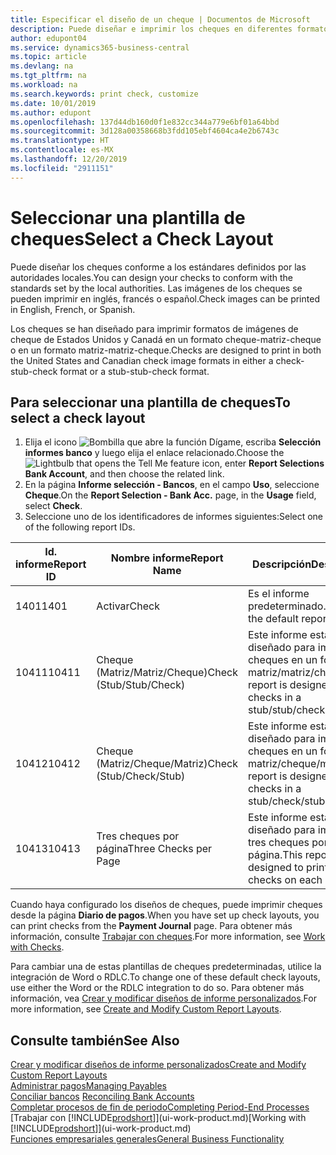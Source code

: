 ```yaml
---
title: Especificar el diseño de un cheque | Documentos de Microsoft
description: Puede diseñar e imprimir los cheques en diferentes formatos para cumplir los estándares.
author: edupont04
ms.service: dynamics365-business-central
ms.topic: article
ms.devlang: na
ms.tgt_pltfrm: na
ms.workload: na
ms.search.keywords: print check, customize
ms.date: 10/01/2019
ms.author: edupont
ms.openlocfilehash: 137d44db160d0f1e832cc344a779e6bf01a64bbd
ms.sourcegitcommit: 3d128a00358668b3fdd105ebf4604ca4e2b6743c
ms.translationtype: HT
ms.contentlocale: es-MX
ms.lasthandoff: 12/20/2019
ms.locfileid: "2911151"
---
```

# <a name="select-a-check-layout"></a><span data-ttu-id="e5133-103">Seleccionar una plantilla de cheques</span><span class="sxs-lookup"><span data-stu-id="e5133-103">Select a Check Layout</span></span>
<span data-ttu-id="e5133-104">Puede diseñar los cheques conforme a los estándares definidos por las autoridades locales.</span><span class="sxs-lookup"><span data-stu-id="e5133-104">You can design your checks to conform with the standards set by the local authorities.</span></span> <span data-ttu-id="e5133-105">Las imágenes de los cheques se pueden imprimir en inglés, francés o español.</span><span class="sxs-lookup"><span data-stu-id="e5133-105">Check images can be printed in English, French, or Spanish.</span></span>

<span data-ttu-id="e5133-106">Los cheques se han diseñado para imprimir formatos de imágenes de cheque de Estados Unidos y Canadá en un formato cheque-matriz-cheque o en un formato matriz-matriz-cheque.</span><span class="sxs-lookup"><span data-stu-id="e5133-106">Checks are designed to print in both the United States and Canadian check image formats in either a check-stub-check format or a stub-stub-check format.</span></span>

## <a name="to-select-a-check-layout"></a><span data-ttu-id="e5133-107">Para seleccionar una plantilla de cheques</span><span class="sxs-lookup"><span data-stu-id="e5133-107">To select a check layout</span></span>
1. <span data-ttu-id="e5133-108">Elija el icono ![Bombilla que abre la función Dígame](media/ui-search/search_small.png "Dígame qué desea hacer"), escriba **Selección informes banco** y luego elija el enlace relacionado.</span><span class="sxs-lookup"><span data-stu-id="e5133-108">Choose the ![Lightbulb that opens the Tell Me feature](media/ui-search/search_small.png "Tell me what you want to do") icon, enter **Report Selections Bank Account**, and then choose the related link.</span></span>
2. <span data-ttu-id="e5133-109">En la página **Informe selección - Bancos**, en el campo **Uso**, seleccione **Cheque**.</span><span class="sxs-lookup"><span data-stu-id="e5133-109">On the **Report Selection - Bank Acc.** page, in the **Usage** field, select **Check**.</span></span>
3. <span data-ttu-id="e5133-110">Seleccione uno de los identificadores de informes siguientes:</span><span class="sxs-lookup"><span data-stu-id="e5133-110">Select one of the following report IDs.</span></span>

| <span data-ttu-id="e5133-111">Id. informe</span><span class="sxs-lookup"><span data-stu-id="e5133-111">Report ID</span></span> | <span data-ttu-id="e5133-112">Nombre informe</span><span class="sxs-lookup"><span data-stu-id="e5133-112">Report Name</span></span> | <span data-ttu-id="e5133-113">Descripción</span><span class="sxs-lookup"><span data-stu-id="e5133-113">Description</span></span> |
| --- | --- | --- |
| <span data-ttu-id="e5133-114">1401</span><span class="sxs-lookup"><span data-stu-id="e5133-114">1401</span></span> |<span data-ttu-id="e5133-115">Activar</span><span class="sxs-lookup"><span data-stu-id="e5133-115">Check</span></span> |<span data-ttu-id="e5133-116">Es el informe predeterminado.</span><span class="sxs-lookup"><span data-stu-id="e5133-116">This is the default report.</span></span> |
| <span data-ttu-id="e5133-117">10411</span><span class="sxs-lookup"><span data-stu-id="e5133-117">10411</span></span> |<span data-ttu-id="e5133-118">Cheque (Matriz/Matriz/Cheque)</span><span class="sxs-lookup"><span data-stu-id="e5133-118">Check (Stub/Stub/Check)</span></span> |<span data-ttu-id="e5133-119">Este informe está diseñado para imprimir cheques en un formato matriz/matriz/cheque.</span><span class="sxs-lookup"><span data-stu-id="e5133-119">This report is designed to print checks in a stub/stub/check format.</span></span> |
| <span data-ttu-id="e5133-120">10412</span><span class="sxs-lookup"><span data-stu-id="e5133-120">10412</span></span> |<span data-ttu-id="e5133-121">Cheque (Matriz/Cheque/Matriz)</span><span class="sxs-lookup"><span data-stu-id="e5133-121">Check (Stub/Check/Stub)</span></span> |<span data-ttu-id="e5133-122">Este informe está diseñado para imprimir cheques en un formato matriz/cheque/matriz.</span><span class="sxs-lookup"><span data-stu-id="e5133-122">This report is designed to print checks in a stub/check/stub format.</span></span> |
| <span data-ttu-id="e5133-123">10413</span><span class="sxs-lookup"><span data-stu-id="e5133-123">10413</span></span> |<span data-ttu-id="e5133-124">Tres cheques por página</span><span class="sxs-lookup"><span data-stu-id="e5133-124">Three Checks per Page</span></span> |<span data-ttu-id="e5133-125">Este informe está diseñado para imprimir tres cheques por página.</span><span class="sxs-lookup"><span data-stu-id="e5133-125">This report is designed to print three checks on each page.</span></span> |

<span data-ttu-id="e5133-126">Cuando haya configurado los diseños de cheques, puede imprimir cheques desde la página **Diario de pagos**.</span><span class="sxs-lookup"><span data-stu-id="e5133-126">When you have set up check layouts, you can print checks from the **Payment Journal** page.</span></span> <span data-ttu-id="e5133-127">Para obtener más información, consulte [Trabajar con cheques](payables-how-work-checks.md).</span><span class="sxs-lookup"><span data-stu-id="e5133-127">For more information, see [Work with Checks](payables-how-work-checks.md).</span></span>

<span data-ttu-id="e5133-128">Para cambiar una de estas plantillas de cheques predeterminadas, utilice la integración de Word o RDLC.</span><span class="sxs-lookup"><span data-stu-id="e5133-128">To change one of these default check layouts, use either the Word or the RDLC integration to do so.</span></span> <span data-ttu-id="e5133-129">Para obtener más información, vea [Crear y modificar diseños de informe personalizados](ui-how-create-custom-report-layout.md).</span><span class="sxs-lookup"><span data-stu-id="e5133-129">For more information, see [Create and Modify Custom Report Layouts](ui-how-create-custom-report-layout.md).</span></span>

## <a name="see-also"></a><span data-ttu-id="e5133-130">Consulte también</span><span class="sxs-lookup"><span data-stu-id="e5133-130">See Also</span></span>
[<span data-ttu-id="e5133-131">Crear y modificar diseños de informe personalizados</span><span class="sxs-lookup"><span data-stu-id="e5133-131">Create and Modify Custom Report Layouts</span></span>](ui-how-create-custom-report-layout.md)  
[<span data-ttu-id="e5133-132">Administrar pagos</span><span class="sxs-lookup"><span data-stu-id="e5133-132">Managing Payables</span></span>](payables-manage-payables.md)  
<span data-ttu-id="e5133-133">[Conciliar bancos](bank-manage-bank-accounts.md) </span><span class="sxs-lookup"><span data-stu-id="e5133-133">[Reconciling Bank Accounts](bank-manage-bank-accounts.md) </span></span>  
[<span data-ttu-id="e5133-134">Completar procesos de fin de periodo</span><span class="sxs-lookup"><span data-stu-id="e5133-134">Completing Period-End Processes</span></span>](year-how-complete-period-end-processes.md)  
<span data-ttu-id="e5133-135">[Trabajar con [!INCLUDE[prodshort](includes/prodshort.md)]](ui-work-product.md)</span><span class="sxs-lookup"><span data-stu-id="e5133-135">[Working with [!INCLUDE[prodshort](includes/prodshort.md)]](ui-work-product.md)</span></span>  
[<span data-ttu-id="e5133-136">Funciones empresariales generales</span><span class="sxs-lookup"><span data-stu-id="e5133-136">General Business Functionality</span></span>](ui-across-business-areas.md)
